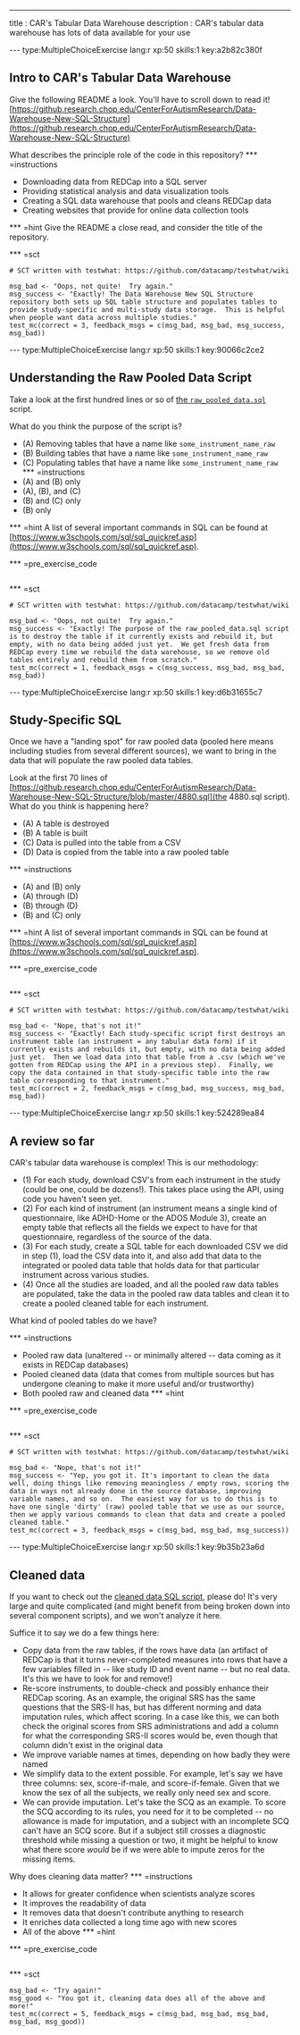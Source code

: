 ---
title       : CAR's Tabular Data Warehouse
description : CAR's tabular data warehouse has lots of data available for your use

--- type:MultipleChoiceExercise lang:r xp:50 skills:1 key:a2b82c380f
## Intro to CAR's Tabular Data Warehouse

Give the following README a look. You'll have to scroll down to read it! [https://github.research.chop.edu/CenterForAutismResearch/Data-Warehouse-New-SQL-Structure](https://github.research.chop.edu/CenterForAutismResearch/Data-Warehouse-New-SQL-Structure)

What describes the principle role of the code in this repository?
*** =instructions
- Downloading data from REDCap into a SQL server
- Providing statistical analysis and data visualization tools
- Creating a SQL data warehouse that pools and cleans REDCap data
- Creating websites that provide for online data collection tools

*** =hint
Give the README a close read, and consider the title of the repository.

*** =sct
```{r}
# SCT written with testwhat: https://github.com/datacamp/testwhat/wiki

msg_bad <- "Oops, not quite!  Try again."
msg_success <- "Exactly! The Data Warehouse New SQL Structure repository both sets up SQL table structure and populates tables to provide study-specific and multi-study data storage.  This is helpful when people want data across multiple studies."
test_mc(correct = 3, feedback_msgs = c(msg_bad, msg_bad, msg_success,  msg_bad))
```

--- type:MultipleChoiceExercise lang:r xp:50 skills:1 key:90066c2ce2
## Understanding the Raw Pooled Data Script

Take a look at the first hundred lines or so of [the `raw_pooled_data.sql`](https://github.research.chop.edu/CenterForAutismResearch/Data-Warehouse-New-SQL-Structure/blob/master/raw_pooled_data.sql) script.

What do you think the purpose of the script is?

- (A) Removing tables that have a name like `some_instrument_name_raw`
- (B) Building tables that have a name like `some_instrument_name_raw` 
- (C) Populating tables that have a name like `some_instrument_name_raw`
*** =instructions
- (A) and (B) only
- (A), (B), and (C)
- (B) and (C) only
- (B) only

*** =hint
A list of several important commands in SQL can be found at [https://www.w3schools.com/sql/sql_quickref.asp](https://www.w3schools.com/sql/sql_quickref.asp). 

*** =pre_exercise_code
```{r}

```

*** =sct
```{r}
# SCT written with testwhat: https://github.com/datacamp/testwhat/wiki

msg_bad <- "Oops, not quite!  Try again."
msg_success <- "Exactly! The purpose of the raw_pooled_data.sql script is to destroy the table if it currently exists and rebuild it, but empty, with no data being added just yet.  We get fresh data from REDCap every time we rebuild the data warehouse, so we remove old tables entirely and rebuild them from scratch."
test_mc(correct = 1, feedback_msgs = c(msg_success, msg_bad, msg_bad, msg_bad))
```


--- type:MultipleChoiceExercise lang:r xp:50 skills:1 key:d6b31655c7
## Study-Specific SQL

Once we have a "landing spot" for raw pooled data (pooled here means including studies from several different sources), we want to bring in the data that will populate the raw pooled data tables.  

Look at the first 70 lines of [https://github.research.chop.edu/CenterForAutismResearch/Data-Warehouse-New-SQL-Structure/blob/master/4880.sql](the 4880.sql script).  What do you think is happening here?

- (A) A table is destroyed
- (B) A table is built
- (C) Data is pulled into the table from a CSV
- (D) Data is copied from the table into a raw pooled table

*** =instructions
- (A) and (B) only
- (A) through (D)
- (B) through (D)
- (B) and (C) only


*** =hint
A list of several important commands in SQL can be found at [https://www.w3schools.com/sql/sql_quickref.asp](https://www.w3schools.com/sql/sql_quickref.asp). 

*** =pre_exercise_code
```{r}

```

*** =sct
```{r}
# SCT written with testwhat: https://github.com/datacamp/testwhat/wiki

msg_bad <- "Nope, that's not it!"
msg_success <- "Exactly! Each study-specific script first destroys an instrument table (an instrument = any tabular data form) if it currently exists and rebuilds it, but empty, with no data being added just yet.  Then we load data into that table from a .csv (which we've gotten from REDCap using the API in a previous step).  Finally, we copy the data contained in that study-specific table into the raw table corresponding to that instrument."
test_mc(correct = 2, feedback_msgs = c(msg_bad, msg_success, msg_bad, msg_bad))
```


--- type:MultipleChoiceExercise lang:r xp:50 skills:1 key:524289ea84
## A review so far

CAR's tabular data warehouse is complex!  This is our methodology:

- (1) For each study, download CSV's from each instrument in the study (could be one, could be dozens!).  This takes place using the API, using code you haven't seen yet.
- (2) For each kind of instrument (an instrument means a single kind of questionnaire, like ADHD-Home or the ADOS Module 3), create an empty table that reflects all the fields we expect to have for that questionnaire, regardless of the source of the data.
- (3) For each study, create a SQL table for each downloaded CSV we did in step (1), load the CSV data into it, and also add that data to the integrated or pooled data table that holds data for that particular instrument across various studies.
- (4) Once all the studies are loaded, and all the pooled raw data tables are populated, take the data in the pooled raw data tables and clean it to create a pooled cleaned table for each instrument.

What kind of pooled tables do we have?


*** =instructions
- Pooled raw data (unaltered -- or minimally altered -- data coming as it exists in REDCap databases)
- Pooled cleaned data (data that comes from multiple sources but has undergone cleaning to make it more useful and/or trustworthy)
- Both pooled raw and cleaned data
*** =hint

*** =pre_exercise_code
```{r}

```

*** =sct
```{r}
# SCT written with testwhat: https://github.com/datacamp/testwhat/wiki

msg_bad <- "Nope, that's not it!"
msg_success <- "Yep, you got it. It's important to clean the data well, doing things like removing meaningless / empty rows, scoring the data in ways not already done in the source database, improving variable names, and so on.  The easiest way for us to do this is to have one single 'dirty' (raw) pooled table that we use as our source, then we apply various commands to clean that data and create a pooled cleaned table."
test_mc(correct = 3, feedback_msgs = c(msg_bad, msg_bad, msg_success))
```


--- type:MultipleChoiceExercise lang:r xp:50 skills:1 key:9b35b23a6d
## Cleaned data

If you want to check out the [cleaned data SQL script](https://github.research.chop.edu/CenterForAutismResearch/Data-Warehouse-New-SQL-Structure/blob/master/cleaned_pooled_data.sql), please do!  It's very large and quite complicated (and might benefit from being broken down into several component scripts), and we won't analyze it here.  

Suffice it to say we do a few things here:

- Copy data from the raw tables, if the rows have data (an artifact of REDCap is that it turns never-completed measures into rows that have a few variables filled in -- like study ID and event name -- but no real data.  It's this we have to look for and remove!)
- Re-score instruments, to double-check and possibly enhance their REDCap scoring.  As an example, the original SRS has the same questions that the SRS-II has, but has different norming and data imputation rules, which affect scoring.  In a case like this, we can both check the original scores from SRS administrations and add a column for what the corresponding SRS-II scores would be, even though that column didn't exist in the original data
- We improve variable names at times, depending on how badly they were named
- We simplify data to the extent possible.  For example, let's say we have three columns: sex, score-if-male, and score-if-female.  Given that we know the sex of all the subjects, we really only need sex and score.
- We can provide imputation.  Let's take the SCQ as an example.  To score the SCQ according to its rules, you need for it to be completed -- no allowance is made for imputation, and a subject with an incomplete SCQ can't have an SCQ score.  But if a subject still crosses a diagnostic threshold while missing a question or two, it might be helpful to know what there score *would* be if we were able to impute zeros for the missing items.


Why does cleaning data matter?
*** =instructions
- It allows for greater confidence when scientists analyze scores
- It improves the readability of data
- It removes data that doesn't contribute anything to research
- It enriches data collected a long time ago with new scores
- All of the above
*** =hint

*** =pre_exercise_code
```{r}

```

*** =sct
```{r}
msg_bad <- "Try again!"
msg_good <- "You got it, cleaning data does all of the above and more!"
test_mc(correct = 5, feedback_msgs = c(msg_bad, msg_bad, msg_bad, msg_bad, msg_good))
```

